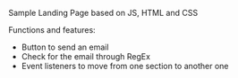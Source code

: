 Sample Landing Page based on JS, HTML and CSS

Functions and features:
- Button to send an email
- Check for the email through RegEx
- Event listeners to move from one section to another one
